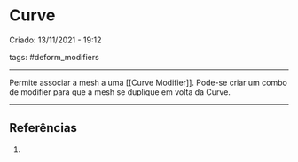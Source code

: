 # Curve
Criado: 13/11/2021 - 19:12

tags: #deform_modifiers

---

Permite associar a mesh a uma [[Curve Modifier]]. Pode-se criar um combo de modifier para que a mesh se duplique em volta da Curve.

---
## Referências
1.